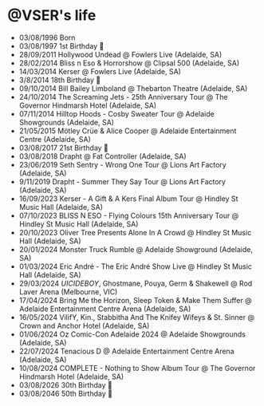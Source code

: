 @VSER's life
===============

- 03/08/1996 Born
- 03/08/1997 1st Birthday 🎈
- 28/09/2011 Hollywood Undead @ Fowlers Live (Adelaide, SA)
- 28/02/2014 Bliss n Eso & Horrorshow @ Clipsal 500 (Adelaide, SA)
- 14/03/2014 Kerser @ Fowlers Live (Adelaide, SA)
- 3/8/2014 18th Birthday 🎈
- 09/10/2014 Bill Bailey Limboland @ Thebarton Theatre (Adelaide, SA)
- 24/10/2014 The Screaming Jets - 25th Anniversary Tour @ The Governor Hindmarsh Hotel (Adelaide, SA)
- 07/11/2014 Hilltop Hoods - Cosby Sweater Tour @ Adelaide Showgrounds (Adelaide, SA)
- 21/05/2015 Mötley Crüe & Alice Cooper @ Adelaide Entertainment Centre (Adelaide, SA)
- 03/08/2017 21st Birthday 🎈
- 03/08/2018 Drapht @ Fat Controller (Adelaide, SA)
- 23/06/2019 Seth Sentry - Wrong One Tour @ Lions Art Factory (Adelaide, SA)
- 9/11/2019 Drapht - Summer They Say Tour @ Lions Art Factory (Adelaide, SA)
- 16/09/2023 Kerser - A Gift & A Kers Final Album Tour @ Hindley St Music Hall (Adelaide, SA)
- 07/10/2023 BLISS N ESO - Flying Colours 15th Anniversary Tour @ Hindley St Music Hall (Adelaide, SA)
- 20/10/2023 Oliver Tree Presents Alone In A Crowd @ Hindley St Music Hall (Adelaide, SA)
- 20/01/2024 Monster Truck Rumble @ Adelaide Showground (Adelaide, SA)
- 01/03/2024 Eric André - The Eric André Show Live @ Hindley St Music Hall (Adelaide, SA)
- 29/03/2024 $UICIDEBOY$, Ghostmane, Pouya, Germ & Shakewell @ Rod Laver Arena (Melbourne, VIC)
- 17/04/2024 Bring Me the Horizon, Sleep Token & Make Them Suffer @ Adelaide Entertainment Centre Arena (Adelaide, SA)
- 16/05/2024 VilifY, Kin., Stabbitha And The Knifey Wifeys & St. Sinner @ Crown and Anchor Hotel (Adelaide, SA)
- 01/06/2024 Oz Comic-Con Adelaide 2024 @ Adelaide Showgrounds (Adelaide, SA)
- 22/07/2024 Tenacious D @ Adelaide Entertainment Centre Arena (Adelaide, SA)
- 10/08/2024 COMPLETE - Nothing to Show Album Tour @ The Governor Hindmarsh Hotel (Adelaide, SA)
- 03/08/2026 30th Birthday 🎈
- 03/08/2046 50th Birthday 🎈
